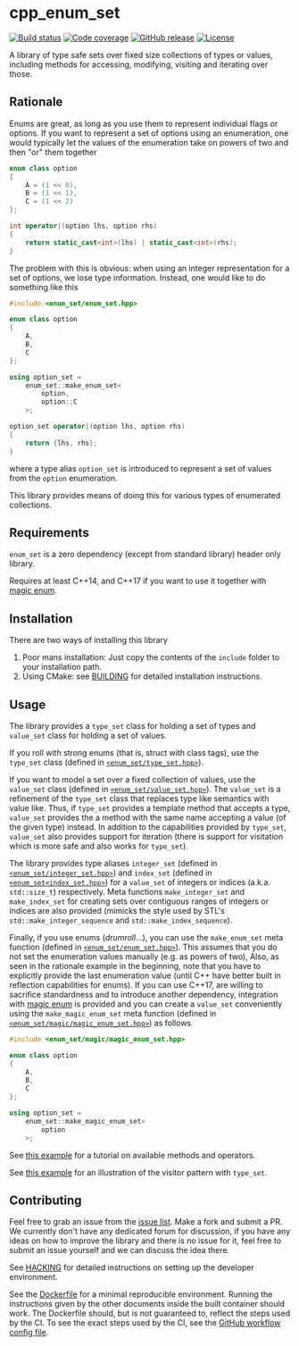 # cpp_enum_set

[![Build status](https://github.com/cdeln/cpp_enum_set/actions/workflows/ci.yml/badge.svg)](https://github.com/cdeln/cpp_enum_set/actions)
[![Code coverage](https://codecov.io/gh/cdeln/cpp_enum_set/branch/master/graph/badge.svg)](https://codecov.io/gh/cdeln/cpp_enum_set)
[![GitHub release](https://img.shields.io/github/v/release/cdeln/cpp_enum_set)](https://github.com/cdeln/cpp_enum_set/releases)
[![License](https://img.shields.io/github/license/cdeln/cpp_enum_set)](https://github.com/cdeln/cpp_enum_set/LICENSE)

A library of type safe sets over fixed size collections of types or values,
including methods for accessing, modifying, visiting and iterating over those.

## Rationale

Enums are great, as long as you use them to represent individual flags or options.
If you want to represent a set of options using an enumeration,
one would typically let the values of the enumeration take on powers of two and then "or" them together

```cpp
enum class option
{
    A = (1 << 0),
    B = (1 << 1),
    C = (1 << 2)
};

int operator|(option lhs, option rhs)
{
    return static_cast<int>(lhs) | static_cast<int>(rhs);
}
```

The problem with this is obvious: when using an integer representation for a set of options, we lose type information.
Instead, one would like to do something like this

```cpp
#include <enum_set/enum_set.hpp>

enum class option
{
    A,
    B,
    C
};

using option_set =
    enum_set::make_enum_set<
        option,
        option::C
    >;

option_set operator|(option lhs, option rhs)
{
    return {lhs, rhs};
}
```

where a type alias `option_set` is introduced to represent a set of values from the `option` enumeration.

This library provides means of doing this for various types of enumerated collections.

## Requirements

`enum_set` is a zero dependency (except from standard library) header only library.

Requires at least C++14, and C++17 if you want to use it together with [magic enum](https://github.com/Neargye/magic_enum).

## Installation

There are two ways of installing this library

  1. Poor mans installation: Just copy the contents of the `include` folder to your installation path.
  2. Using CMake: see [BUILDING][1] for detailed installation instructions.

## Usage

The library provides a `type_set` class for holding a set of types and `value_set` class for holding a set of values.

If you roll with strong enums (that is, struct with class tags),
use the `type_set` class (defined in [`<enum_set/type_set.hpp>`](include/enum_set/type_set.hpp)).

If you want to model a set over a fixed collection of values, use the `value_set` class
(defined in [`<enum_set/value_set.hpp>`](include/enum_set/value_set.hpp)).
The `value_set` is a refinement of the `type_set` class that replaces type like semantics with value like.
Thus, if `type_set` provides a template method that accepts a type,
`value_set` provides the a method with the same name accepting a value (of the given type) instead.
In addition to the capabilities provided by `type_set`, `value_set` also provides support for iteration
(there is support for visitation which is more safe and also works for `type_set`).

The library provides type aliases
`integer_set` (defined in [`<enum_set/integer_set.hpp>`](include/enum_set/integer_set.hpp))
and `index_set` (defined in [`<enum_set<index_set.hpp>`](include/enum_set/index_set.hpp))
for a `value_set` of integers or indices (a.k.a. `std::size_t`) respectively.
Meta functions `make_integer_set` and `make_index_set` for creating sets over contiguous ranges of integers or indices are also provided
(mimicks the style used by STL's `std::make_integer_sequence` and `std::make_index_sequence`).

Finally, if you use enums (*drumroll*...), you can use the `make_enum_set` meta function
(defined in [`<enum_set/enum_set.hpp>`](include/enum_set/enum_set.hpp)).
This assumes that you do not set the enumeration values manually (e.g. as powers of two),
Also, as seen in the rationale example in the beginning, note that you have to explicitly provide the last enumeration value
(until C++ have better built in reflection capabilities for enums).
If you can use C++17, are willing to sacrifice standardness and to introduce another dependency,
integration with [magic enum](https://github.com/Neargye/magic_enum) is provided and you can create
a `value_set` conveniently using the `make_magic_enum_set` meta function
(defined in [`<enum_set/magic/magic_enum_set.hpp>`](include/enum_set/magic/magic_enum_set.hpp))
as follows

```cpp
#include <enum_set/magic/magic_enum_set.hpp>

enum class option
{
    A,
    B,
    C
};

using option_set =
    enum_set::make_magic_enum_set<
        option
    >;
```

See [this example](example/basic_tutorial.cpp) for a tutorial on available methods and operators.

See [this example](example/visitation_example.cpp) for an illustration of the visitor pattern with `type_set`.

## Contributing

Feel free to grab an issue from the [issue list][3]. Make a fork and submit a PR.
We currently don't have any dedicated forum for discussion,
if you have any ideas on how to improve the library and there is no issue for it,
feel free to submit an issue yourself and we can discuss the idea there.

See [HACKING][2] for detailed instructions on setting up the developer environment.

See the [Dockerfile][4] for a minimal reproducible environment.
Running the instructions given by the other documents inside the built container should work.
The Dockerfile should, but is not guaranteed to, reflect the steps used by the CI.
To see the exact steps used by the CI, see the [GitHub workflow config file][5].

[1]: BUILDING.md
[2]: HACKING.md
[3]: https://github.com/cdeln/cpp_enum_set/issues
[4]: Dockerfile
[5]: .github/workflows/ci.yml
